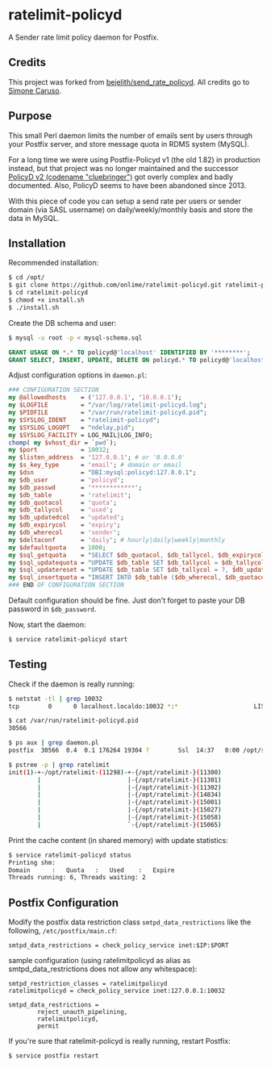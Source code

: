 # ratelimit-policyd

A Sender rate limit policy daemon for Postfix.

## Credits

This project was forked from [bejelith/send_rate_policyd](https://github.com/bejelith/send_rate_policyd). All credits go to [Simone Caruso](http://www.simonecaruso.com).

## Purpose

This small Perl daemon limits the number of emails sent by users through your Postfix server, and store message quota in RDMS system (MySQL).

For a long time we were using Postfix-Policyd v1 (the old 1.82) in production instead, but that project was no longer maintained and the successor [PolicyD v2 (codename "cluebringer")](http://wiki.policyd.org/) got overly complex and badly documented. Also, PolicyD seems to have been abandoned since 2013.

With this piece of code you can setup a send rate per users or sender domain (via SASL username) on daily/weekly/monthly basis and store the data in MySQL.


## Installation

Recommended installation:

```bash
$ cd /opt/
$ git clone https://github.com/onlime/ratelimit-policyd.git ratelimit-policyd
$ cd ratelimit-policyd
$ chmod +x install.sh
$ ./install.sh
```

Create the DB schema and user:

```bash
$ mysql -u root -p < mysql-schema.sql
```

```sql
GRANT USAGE ON *.* TO policyd@'localhost' IDENTIFIED BY '********';
GRANT SELECT, INSERT, UPDATE, DELETE ON policyd.* TO policyd@'localhost';
```

Adjust configuration options in ```daemon.pl```:

```perl
### CONFIGURATION SECTION
my @allowedhosts    = ('127.0.0.1', '10.0.0.1');
my $LOGFILE         = "/var/log/ratelimit-policyd.log";
my $PIDFILE         = "/var/run/ratelimit-policyd.pid";
my $SYSLOG_IDENT    = "ratelimit-policyd";
my $SYSLOG_LOGOPT   = "ndelay,pid";
my $SYSLOG_FACILITY = LOG_MAIL|LOG_INFO;
chomp( my $vhost_dir = `pwd`);
my $port            = 10032;
my $listen_address  = '127.0.0.1'; # or '0.0.0.0'
my $s_key_type      = 'email'; # domain or email
my $dsn             = "DBI:mysql:policyd:127.0.0.1";
my $db_user         = 'policyd';
my $db_passwd       = '************';
my $db_table        = 'ratelimit';
my $db_quotacol     = 'quota';
my $db_tallycol     = 'used';
my $db_updatedcol   = 'updated';
my $db_expirycol    = 'expiry';
my $db_wherecol     = 'sender';
my $deltaconf       = 'daily'; # hourly|daily|weekly|monthly
my $defaultquota    = 1000;
my $sql_getquota    = "SELECT $db_quotacol, $db_tallycol, $db_expirycol FROM $db_table WHERE $db_wherecol = ? AND $db_quotacol > 0";
my $sql_updatequota = "UPDATE $db_table SET $db_tallycol = $db_tallycol + ?, $db_updatedcol = NOW(), $db_expirycol = ? WHERE $db_wherecol = ?";
my $sql_updatereset = "UPDATE $db_table SET $db_tallycol = ?, $db_updatedcol = NOW(), $db_expirycol = ? WHERE $db_wherecol = ?";
my $sql_insertquota = "INSERT INTO $db_table ($db_wherecol, $db_quotacol, $db_tallycol, $db_expirycol) VALUES (?, ?, ?, ?)";
### END OF CONFIGURATION SECTION
```

Default configuration should be fine. Just don't forget to paste your DB password in ``$db_password``.

Now, start the daemon:

```bash
$ service ratelimit-policyd start
```

## Testing

Check if the daemon is really running:

```bash
$ netstat -tl | grep 10032
tcp        0      0 localhost.localdo:10032 *:*                     LISTEN

$ cat /var/run/ratelimit-policyd.pid
30566

$ ps aux | grep daemon.pl
postfix  30566  0.4  0.1 176264 19304 ?        Ssl  14:37   0:00 /opt/send_rate_policyd/daemon.pl

$ pstree -p | grep ratelimit
init(1)-+-/opt/ratelimit-(11298)-+-{/opt/ratelimit-}(11300)
        |                        |-{/opt/ratelimit-}(11301)
        |                        |-{/opt/ratelimit-}(11302)
        |                        |-{/opt/ratelimit-}(14834)
        |                        |-{/opt/ratelimit-}(15001)
        |                        |-{/opt/ratelimit-}(15027)
        |                        |-{/opt/ratelimit-}(15058)
        |                        `-{/opt/ratelimit-}(15065)

```

Print the cache content (in shared memory) with update statistics:

```bash
$ service ratelimit-policyd status
Printing shm:
Domain		:	Quota	:	Used	:	Expire
Threads running: 6, Threads waiting: 2
```

## Postfix Configuration

Modify the postfix data restriction class ```smtpd_data_restrictions``` like the following, ```/etc/postfix/main.cf```:

```
smtpd_data_restrictions = check_policy_service inet:$IP:$PORT
```

sample configuration (using ratelimitpolicyd as alias as smtpd_data_restrictions does not allow any whitespace):

```
smtpd_restriction_classes = ratelimitpolicyd
ratelimitpolicyd = check_policy_service inet:127.0.0.1:10032

smtpd_data_restrictions =
        reject_unauth_pipelining,
        ratelimitpolicyd,
        permit
```

If you're sure that ratelimit-policyd is really running, restart Postfix:

```
$ service postfix restart
```
